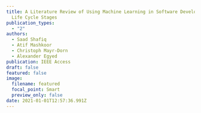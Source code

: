 ```yaml
---
title: A Literature Review of Using Machine Learning in Software Development
  Life Cycle Stages
publication_types:
  - "2"
authors:
  - Saad Shafiq
  - Atif Mashkoor
  - Christoph Mayr-Dorn
  - Alexander Egyed
publication: IEEE Access
draft: false
featured: false
image:
  filename: featured
  focal_point: Smart
  preview_only: false
date: 2021-01-01T12:57:36.991Z
---
```

